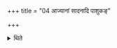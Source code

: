 +++
title = "04 आज्यानां सादनादि पाशुकङ्"

+++

<details><summary>थिते</summary>

आज्यानां सादनादि पाशुकं कर्म प्रतिपद्यते समानमा प्रवरात् ४
</details>

